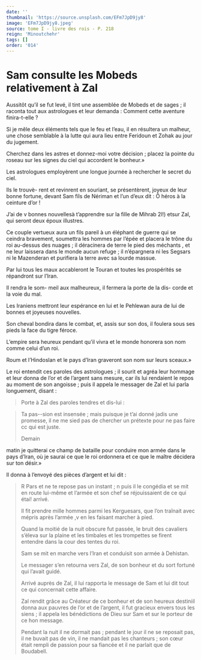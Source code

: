 ```yaml
---
date: ''
thumbnail: 'https://source.unsplash.com/EFm7JpD9jy8'
image: 'EFm7JpD9jy8.jpeg'
source: tome I - livre des rois - P. 218
reign: 'Minoutchehr'
tags: []
order: '014'
---
```


# Sam consulte les Mobeds relativement à Zal

Aussitôt qu’il se fut levé, il tint une assemblée de Mobeds et de sages ; il raconta tout aux astrologues et leur demanda : Comment cette aventure finira-t-elle ?

Si je mêle deux éléments tels que le feu et l’eau, il en résultera un malheur, une chose semblable à la lutte qui aura lieu entre Feridoun et Zohak au jour du jugement.

Cherchez dans les astres et donnez-moi votre décision ; placez la pointe du roseau sur les signes du ciel qui accordent le bonheur.»

Les astrologues employèrent une longue journée à rechercher le secret du ciel.

Ils le trouvè-
rent et revinrent en souriant, se présentèrent, joyeux de leur bonne fortune, devant Sam fils de Nériman et l’un d’eux dit : Ô héros à la ceinture d’or !

J’ai de v bonnes nouvellesà t’apprendre sur la fille de Mihrab 2l!) etsur Zal, qui seront deux époux illustres.

Ce couple vertueux aura un fils pareil à un éléphant de guerre qui se ceindra bravement, soumettra les hommes par l’épée et placera le trône du roi au-dessus des nuages ; il déracinera de terre le pied des méchants , et ne leur laissera dans le monde aucun refuge ; il n’épargnera ni les Segsars ni le Mazenderan et purifiera la terre avec sa lourde massue.

Par lui tous les maux accableront le Touran et toutes les prospérités se répandront sur l’Iran.

Il rendra le som- meil aux malheureux, il fermera la porte de la dis- corde et la voie du mal.

Les Iraniens mettront leur espérance en lui et le Pehlewan aura de lui de bonnes et joyeuses nouvelles.

Son cheval bondira dans le combat, et, assis sur son dos, il foulera sous ses pieds la face du tigre féroce.

L’empire sera heureux pendant qu’il vivra et le monde honorera son nom comme celui d’un roi.

Roum et l’Hindoslan et le pays d’Iran graveront son nom sur leurs sceaux.»

Le roi entendit ces paroles des astrologues ; il sourit et agréa leur hommage et leur donna de l’or et de l’argent sans mesure, car ils lui rendaient le repos au moment de son angoisse ; puis il appela le messager de Zal et lui parla longuement, disant :

> Porte à Zal des paroles tendres et dis-lui :

> Ta pas--sion est insensée ; mais puisque je t’ai donné jadis une promesse, il ne me sied pas de chercher un prétexte pour ne pas faire cc qui est juste.
>
> Demain
>
> 
matin je quitterai ce champ de bataille pour conduire mon armée dans le pays d’Iran, où je saurai ce que le roi ordonnera et ce que le maître décidera sur ton désir.»

Il donna à l’envoyé des pièces d’argent et lui dit :

> R Pars et ne te repose pas un instant ; n puis il le congédia et se mit en route lui-même et l’armée et son chef se réjouissaient de ce qui étai!
arrivé.
>
> Il fit prendre mille hommes parmi les Kerguesars, que l’on traînait avec mépris après l’armée ,v en les faisant marcher à pied.
>
> Quand la moitié de la nuit obscure fut passée, le bruit des cavaliers s’éleva sur la plaine et les timbales et les trompettes se firent entendre dans la cour des tentes du roi.
>
> Sam se mit en marche vers l’Iran et conduisit son armée à Dehistan.
>
> Le messager s’en retourna vers Zal, de son bonheur et du sort fortuné qui l’avait guidé.
>
> Arrivé auprès de Zal, il lui rapporta le message de Sam et lui dit tout ce qui concernait cette affaire.
>
> Zal rendit grâce au Créateur de ce bonheur et de son heureux destiniil donna aux pauvres de l’or et de l’argent, il fut gracieux envers tous les siens ; il appela les bénédictions de Dieu sur Sam et sur le porteur de ce hon message.
>
> Pendant la nuit il ne dormait pas ; pendant le jour il ne se reposait pas, il ne buvait pas de vin, il ne mandait pas les chanteurs ; son cœur était rempli de passion pour sa fiancée et il ne parlait que de Boudabell.
